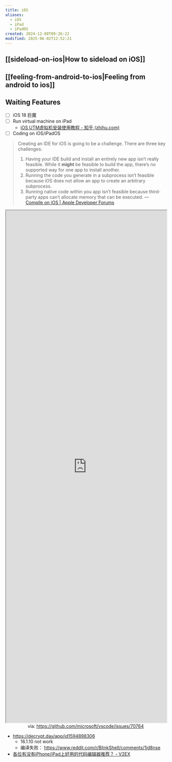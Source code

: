 ```yaml
---
title: iOS
aliases:
  - iOS
  - iPad
  - iPadOS
created: 2024-12-08T09:26:22
modified: 2025-06-02T12:52:21
---
```


## [[sideload-on-ios|How to sideload on iOS]]

## [[feeling-from-android-to-ios|Feeling from android to ios]]

## Waiting Features

- [ ] iOS 18 巨魔
- [ ] Run virtual machine on iPad
    - [iOS UTM虚拟机安装使用教程 - 知乎 (zhihu.com)](https://zhuanlan.zhihu.com/p/437319496)
- [ ] Coding on iOS/iPadOS

> Creating an IDE for iOS is going to be a challenge. There are three key challenges:
> 1. Having your IDE build and install an entirely new app isn’t really feasible. While it __might__ be feasible to build the app, there’s no supported way for one app to install another.
> 2. Running the code you generate in a subprocess isn’t feasible because iOS does not allow an app to create an arbitrary subprocess.
> 3. Running native code within you app isn’t feasible because third-party apps can’t allocate memory that can be executed.
> — [Compile on iOS | Apple Developer Forums](https://developer.apple.com/forums/thread/128859)

<iframe src='https://github.com/microsoft/vscode/issues/70764' style='height:40vh;width:100%' class='iframe-radius' allow='fullscreen'></iframe>
<center>via: <a href='https://github.com/microsoft/vscode/issues/70764' target='_blank' class='external-link'>https://github.com/microsoft/vscode/issues/70764</a></center>

- https://decrypt.day/app/id1594898306
    - 16.1.10 not work
    - 编译失败： https://www.reddit.com/r/BlinkShell/comments/1jd8nse
- [各位有没有iPhone/iPad上好用的代码编辑器推荐？ - V2EX](https://v2ex.com/t/39383)
